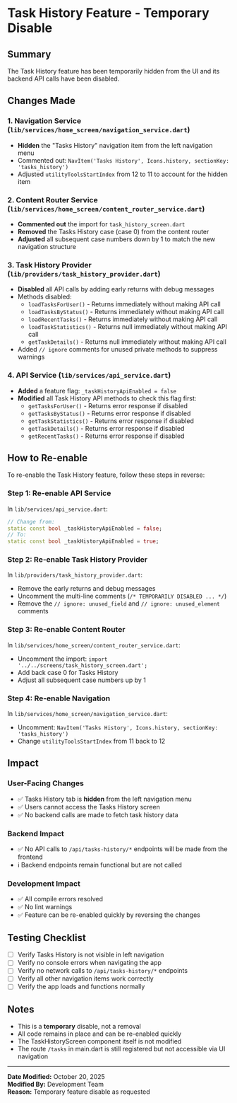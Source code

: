 # Task History Feature - Temporary Disable

## Summary
The Task History feature has been temporarily hidden from the UI and its backend API calls have been disabled.

## Changes Made

### 1. Navigation Service (`lib/services/home_screen/navigation_service.dart`)
- **Hidden** the "Tasks History" navigation item from the left navigation menu
- Commented out: `NavItem('Tasks History', Icons.history, sectionKey: 'tasks_history')`
- Adjusted `utilityToolsStartIndex` from 12 to 11 to account for the hidden item

### 2. Content Router Service (`lib/services/home_screen/content_router_service.dart`)
- **Commented out** the import for `task_history_screen.dart`
- **Removed** the Tasks History case (case 0) from the content router
- **Adjusted** all subsequent case numbers down by 1 to match the new navigation structure

### 3. Task History Provider (`lib/providers/task_history_provider.dart`)
- **Disabled** all API calls by adding early returns with debug messages
- Methods disabled:
  - `loadTasksForUser()` - Returns immediately without making API call
  - `loadTasksByStatus()` - Returns immediately without making API call
  - `loadRecentTasks()` - Returns immediately without making API call
  - `loadTaskStatistics()` - Returns null immediately without making API call
  - `getTaskDetails()` - Returns null immediately without making API call
- Added `// ignore` comments for unused private methods to suppress warnings

### 4. API Service (`lib/services/api_service.dart`)
- **Added** a feature flag: `_taskHistoryApiEnabled = false`
- **Modified** all Task History API methods to check this flag first:
  - `getTasksForUser()` - Returns error response if disabled
  - `getTasksByStatus()` - Returns error response if disabled
  - `getTaskStatistics()` - Returns error response if disabled
  - `getTaskDetails()` - Returns error response if disabled
  - `getRecentTasks()` - Returns error response if disabled

## How to Re-enable

To re-enable the Task History feature, follow these steps in reverse:

### Step 1: Re-enable API Service
In `lib/services/api_service.dart`:
```dart
// Change from:
static const bool _taskHistoryApiEnabled = false;
// To:
static const bool _taskHistoryApiEnabled = true;
```

### Step 2: Re-enable Task History Provider
In `lib/providers/task_history_provider.dart`:
- Remove the early returns and debug messages
- Uncomment the multi-line comments (`/* TEMPORARILY DISABLED ... */`)
- Remove the `// ignore: unused_field` and `// ignore: unused_element` comments

### Step 3: Re-enable Content Router
In `lib/services/home_screen/content_router_service.dart`:
- Uncomment the import: `import '../../screens/task_history_screen.dart';`
- Add back case 0 for Tasks History
- Adjust all subsequent case numbers up by 1

### Step 4: Re-enable Navigation
In `lib/services/home_screen/navigation_service.dart`:
- Uncomment: `NavItem('Tasks History', Icons.history, sectionKey: 'tasks_history')`
- Change `utilityToolsStartIndex` from 11 back to 12

## Impact

### User-Facing Changes
- ✅ Tasks History tab is **hidden** from the left navigation menu
- ✅ Users cannot access the Tasks History screen
- ✅ No backend calls are made to fetch task history data

### Backend Impact
- ✅ No API calls to `/api/tasks-history/*` endpoints will be made from the frontend
- ℹ️ Backend endpoints remain functional but are not called

### Development Impact
- ✅ All compile errors resolved
- ✅ No lint warnings
- ✅ Feature can be re-enabled quickly by reversing the changes

## Testing Checklist
- [ ] Verify Tasks History is not visible in left navigation
- [ ] Verify no console errors when navigating the app
- [ ] Verify no network calls to `/api/tasks-history/*` endpoints
- [ ] Verify all other navigation items work correctly
- [ ] Verify the app loads and functions normally

## Notes
- This is a **temporary** disable, not a removal
- All code remains in place and can be re-enabled quickly
- The TaskHistoryScreen component itself is not modified
- The route `/tasks` in main.dart is still registered but not accessible via UI navigation

---
**Date Modified:** October 20, 2025  
**Modified By:** Development Team  
**Reason:** Temporary feature disable as requested
